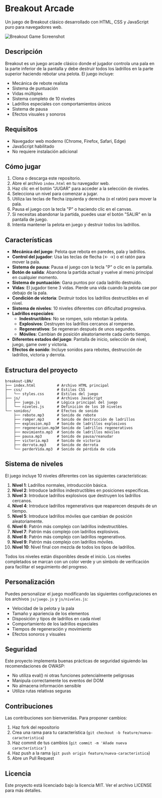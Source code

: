 # Breakout Arcade

Un juego de Breakout clásico desarrollado con HTML, CSS y JavaScript puro para navegadores web.

![Breakout Game Screenshot](screenshot.png)

## Descripción

Breakout es un juego arcade clásico donde el jugador controla una pala en la parte inferior de la pantalla y debe destruir todos los ladrillos en la parte superior haciendo rebotar una pelota. El juego incluye:

- Mecánica de rebote realista
- Sistema de puntuación
- Vidas múltiples
- Sistema completo de 10 niveles
- Ladrillos especiales con comportamientos únicos
- Sistema de pausa
- Efectos visuales y sonoros

## Requisitos

- Navegador web moderno (Chrome, Firefox, Safari, Edge)
- JavaScript habilitado
- No requiere instalación adicional

## Cómo jugar

1. Clona o descarga este repositorio.
2. Abre el archivo `index.html` en tu navegador web.
3. Haz clic en el botón "JUGAR" para acceder a la selección de niveles.
4. Selecciona un nivel para comenzar a jugar.
5. Utiliza las teclas de flecha izquierda y derecha (o el ratón) para mover la pala.
6. Pausa el juego con la tecla "P" o haciendo clic en el canvas.
7. Si necesitas abandonar la partida, puedes usar el botón "SALIR" en la pantalla de juego.
8. Intenta mantener la pelota en juego y destruir todos los ladrillos.

## Características

- **Mecánica del juego**: Pelota que rebota en paredes, pala y ladrillos.
- **Control del jugador**: Usa las teclas de flecha (← →) o el ratón para mover la pala.
- **Sistema de pausa**: Pausa el juego con la tecla "P" o clic en la pantalla.
- **Botón de salida**: Abandona la partida actual y vuelve al menú principal en cualquier momento.
- **Sistema de puntuación**: Gana puntos por cada ladrillo destruido.
- **Vidas**: El jugador tiene 3 vidas. Pierde una vida cuando la pelota cae por debajo de la pala.
- **Condición de victoria**: Destruir todos los ladrillos destructibles en el nivel.
- **Sistema de niveles**: 10 niveles diferentes con dificultad progresiva.
- **Ladrillos especiales**:
  - **Indestructibles**: No se rompen, solo rebotan la pelota.
  - **Explosivos**: Destruyen los ladrillos cercanos al romperse.
  - **Regenerativos**: Se regeneran después de unos segundos.
  - **Móviles**: Cambian de posición aleatoriamente cada cierto tiempo.
- **Diferentes estados del juego**: Pantalla de inicio, selección de nivel, juego, game over y victoria.
- **Efectos de sonido**: Incluye sonidos para rebotes, destrucción de ladrillos, victoria y derrota.

## Estructura del proyecto

```
breakout-LBN/
├── index.html          # Archivo HTML principal
├── css/                # Estilos CSS
│   └── styles.css      # Estilos del juego
├── js/                 # Archivos JavaScript
│   ├── juego.js        # Lógica principal del juego
│   └── niveles.js      # Definición de los 10 niveles
└── sonidos/            # Efectos de sonido
    ├── rebote.mp3      # Sonido de rebote
    ├── romper.mp3      # Sonido de destrucción de ladrillos
    ├── explosion.mp3   # Sonido de ladrillos explosivos
    ├── regeneracion.mp3# Sonido de ladrillos regenerativos
    ├── movimiento.mp3  # Sonido de ladrillos móviles
    ├── pausa.mp3       # Sonido de pausa/reanudar
    ├── victoria.mp3    # Sonido de victoria
    ├── derrota.mp3     # Sonido de derrota
    └── perderVida.mp3  # Sonido de pérdida de vida
```

## Sistema de niveles

El juego incluye 10 niveles diferentes con las siguientes características:

1. **Nivel 1**: Ladrillos normales, introducción básica.
2. **Nivel 2**: Introduce ladrillos indestructibles en posiciones específicas.
3. **Nivel 3**: Introduce ladrillos explosivos que destruyen los ladrillos cercanos.
4. **Nivel 4**: Introduce ladrillos regenerativos que reaparecen después de un tiempo.
5. **Nivel 5**: Introduce ladrillos móviles que cambian de posición aleatoriamente.
6. **Nivel 6**: Patrón más complejo con ladrillos indestructibles.
7. **Nivel 7**: Patrón más complejo con ladrillos explosivos.
8. **Nivel 8**: Patrón más complejo con ladrillos regenerativos.
9. **Nivel 9**: Patrón más complejo con ladrillos móviles.
10. **Nivel 10**: Nivel final con mezcla de todos los tipos de ladrillos.

Todos los niveles están disponibles desde el inicio. Los niveles completados se marcan con un color verde y un símbolo de verificación para facilitar el seguimiento del progreso.

## Personalización

Puedes personalizar el juego modificando las siguientes configuraciones en los archivos `js/juego.js` y `js/niveles.js`:

- Velocidad de la pelota y la pala
- Tamaño y apariencia de los elementos
- Disposición y tipos de ladrillos en cada nivel
- Comportamiento de los ladrillos especiales
- Tiempos de regeneración y movimiento
- Efectos sonoros y visuales

## Seguridad

Este proyecto implementa buenas prácticas de seguridad siguiendo las recomendaciones de OWASP:

- No utiliza eval() ni otras funciones potencialmente peligrosas
- Manipula correctamente los eventos del DOM
- No almacena información sensible
- Utiliza rutas relativas seguras

## Contribuciones

Las contribuciones son bienvenidas. Para proponer cambios:

1. Haz fork del repositorio
2. Crea una rama para tu característica (`git checkout -b feature/nueva-caracteristica`)
3. Haz commit de tus cambios (`git commit -m 'Añade nueva característica'`)
4. Haz push a la rama (`git push origin feature/nueva-caracteristica`)
5. Abre un Pull Request

## Licencia

Este proyecto está licenciado bajo la licencia MIT. Ver el archivo LICENSE para más detalles. 